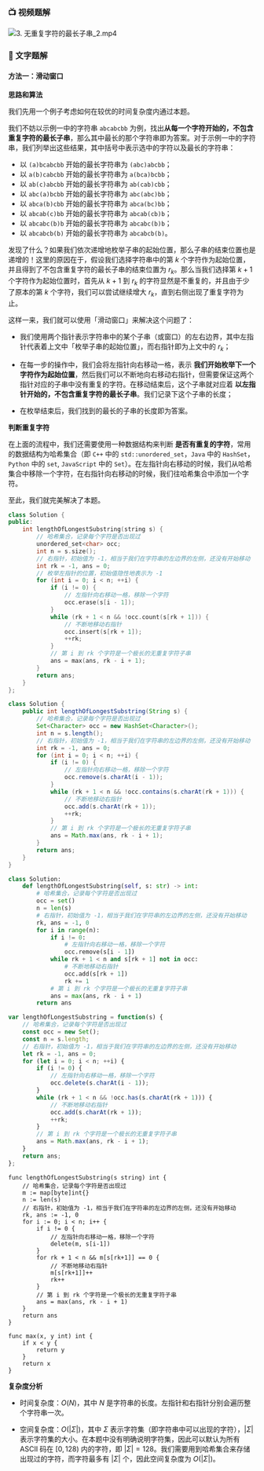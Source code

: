 ### 📺 视频题解  
![3. 无重复字符的最长子串_2.mp4](fc6033f3-e9c6-41d7-b660-328fc288d2e2)

### 📖 文字题解
#### 方法一：滑动窗口

**思路和算法**

我们先用一个例子考虑如何在较优的时间复杂度内通过本题。

我们不妨以示例一中的字符串 $\texttt{abcabcbb}$ 为例，找出**从每一个字符开始的，不包含重复字符的最长子串**，那么其中最长的那个字符串即为答案。对于示例一中的字符串，我们列举出这些结果，其中括号中表示选中的字符以及最长的字符串：

- 以 $\texttt{(a)bcabcbb}$ 开始的最长字符串为 $\texttt{(abc)abcbb}$；
- 以 $\texttt{a(b)cabcbb}$ 开始的最长字符串为 $\texttt{a(bca)bcbb}$；
- 以 $\texttt{ab(c)abcbb}$ 开始的最长字符串为 $\texttt{ab(cab)cbb}$；
- 以 $\texttt{abc(a)bcbb}$ 开始的最长字符串为 $\texttt{abc(abc)bb}$；
- 以 $\texttt{abca(b)cbb}$ 开始的最长字符串为 $\texttt{abca(bc)bb}$；
- 以 $\texttt{abcab(c)bb}$ 开始的最长字符串为 $\texttt{abcab(cb)b}$；
- 以 $\texttt{abcabc(b)b}$ 开始的最长字符串为 $\texttt{abcabc(b)b}$；
- 以 $\texttt{abcabcb(b)}$ 开始的最长字符串为 $\texttt{abcabcb(b)}$。

发现了什么？如果我们依次递增地枚举子串的起始位置，那么子串的结束位置也是递增的！这里的原因在于，假设我们选择字符串中的第 $k$ 个字符作为起始位置，并且得到了不包含重复字符的最长子串的结束位置为 $r_k$。那么当我们选择第 $k+1$ 个字符作为起始位置时，首先从 $k+1$ 到 $r_k$ 的字符显然是不重复的，并且由于少了原本的第 $k$ 个字符，我们可以尝试继续增大 $r_k$，直到右侧出现了重复字符为止。

这样一来，我们就可以使用「滑动窗口」来解决这个问题了：

- 我们使用两个指针表示字符串中的某个子串（或窗口）的左右边界，其中左指针代表着上文中「枚举子串的起始位置」，而右指针即为上文中的 $r_k$；

- 在每一步的操作中，我们会将左指针向右移动一格，表示 **我们开始枚举下一个字符作为起始位置**，然后我们可以不断地向右移动右指针，但需要保证这两个指针对应的子串中没有重复的字符。在移动结束后，这个子串就对应着 **以左指针开始的，不包含重复字符的最长子串**。我们记录下这个子串的长度；

- 在枚举结束后，我们找到的最长的子串的长度即为答案。

**判断重复字符**

在上面的流程中，我们还需要使用一种数据结构来判断 **是否有重复的字符**，常用的数据结构为哈希集合（即 `C++` 中的 `std::unordered_set`，`Java` 中的 `HashSet`，`Python` 中的 `set`, `JavaScript` 中的 `Set`）。在左指针向右移动的时候，我们从哈希集合中移除一个字符，在右指针向右移动的时候，我们往哈希集合中添加一个字符。

至此，我们就完美解决了本题。

```C++ [sol1-C++]
class Solution {
public:
    int lengthOfLongestSubstring(string s) {
        // 哈希集合，记录每个字符是否出现过
        unordered_set<char> occ;
        int n = s.size();
        // 右指针，初始值为 -1，相当于我们在字符串的左边界的左侧，还没有开始移动
        int rk = -1, ans = 0;
        // 枚举左指针的位置，初始值隐性地表示为 -1
        for (int i = 0; i < n; ++i) {
            if (i != 0) {
                // 左指针向右移动一格，移除一个字符
                occ.erase(s[i - 1]);
            }
            while (rk + 1 < n && !occ.count(s[rk + 1])) {
                // 不断地移动右指针
                occ.insert(s[rk + 1]);
                ++rk;
            }
            // 第 i 到 rk 个字符是一个极长的无重复字符子串
            ans = max(ans, rk - i + 1);
        }
        return ans;
    }
};
```

```Java [sol1-Java]
class Solution {
    public int lengthOfLongestSubstring(String s) {
        // 哈希集合，记录每个字符是否出现过
        Set<Character> occ = new HashSet<Character>();
        int n = s.length();
        // 右指针，初始值为 -1，相当于我们在字符串的左边界的左侧，还没有开始移动
        int rk = -1, ans = 0;
        for (int i = 0; i < n; ++i) {
            if (i != 0) {
                // 左指针向右移动一格，移除一个字符
                occ.remove(s.charAt(i - 1));
            }
            while (rk + 1 < n && !occ.contains(s.charAt(rk + 1))) {
                // 不断地移动右指针
                occ.add(s.charAt(rk + 1));
                ++rk;
            }
            // 第 i 到 rk 个字符是一个极长的无重复字符子串
            ans = Math.max(ans, rk - i + 1);
        }
        return ans;
    }
}
```

```Python [sol1-Python3]
class Solution:
    def lengthOfLongestSubstring(self, s: str) -> int:
        # 哈希集合，记录每个字符是否出现过
        occ = set()
        n = len(s)
        # 右指针，初始值为 -1，相当于我们在字符串的左边界的左侧，还没有开始移动
        rk, ans = -1, 0
        for i in range(n):
            if i != 0:
                # 左指针向右移动一格，移除一个字符
                occ.remove(s[i - 1])
            while rk + 1 < n and s[rk + 1] not in occ:
                # 不断地移动右指针
                occ.add(s[rk + 1])
                rk += 1
            # 第 i 到 rk 个字符是一个极长的无重复字符子串
            ans = max(ans, rk - i + 1)
        return ans
```

```JavaScript [sol1-JavaScript]
var lengthOfLongestSubstring = function(s) {
    // 哈希集合，记录每个字符是否出现过
    const occ = new Set();
    const n = s.length;
    // 右指针，初始值为 -1，相当于我们在字符串的左边界的左侧，还没有开始移动
    let rk = -1, ans = 0;
    for (let i = 0; i < n; ++i) {
        if (i != 0) {
            // 左指针向右移动一格，移除一个字符
            occ.delete(s.charAt(i - 1));
        }
        while (rk + 1 < n && !occ.has(s.charAt(rk + 1))) {
            // 不断地移动右指针
            occ.add(s.charAt(rk + 1));
            ++rk;
        }
        // 第 i 到 rk 个字符是一个极长的无重复字符子串
        ans = Math.max(ans, rk - i + 1);
    }
    return ans;
};
```

```golang [sol1-Golang]
func lengthOfLongestSubstring(s string) int {
    // 哈希集合，记录每个字符是否出现过
    m := map[byte]int{}
    n := len(s)
    // 右指针，初始值为 -1，相当于我们在字符串的左边界的左侧，还没有开始移动
    rk, ans := -1, 0
    for i := 0; i < n; i++ {
        if i != 0 {
            // 左指针向右移动一格，移除一个字符
            delete(m, s[i-1])
        }
        for rk + 1 < n && m[s[rk+1]] == 0 {
            // 不断地移动右指针
            m[s[rk+1]]++
            rk++
        }
        // 第 i 到 rk 个字符是一个极长的无重复字符子串
        ans = max(ans, rk - i + 1)
    }
    return ans
}

func max(x, y int) int {
    if x < y {
        return y
    }
    return x
}
```

**复杂度分析**

- 时间复杂度：$O(N)$，其中 $N$ 是字符串的长度。左指针和右指针分别会遍历整个字符串一次。

- 空间复杂度：$O(|\Sigma|)$，其中 $\Sigma$ 表示字符集（即字符串中可以出现的字符），$|\Sigma|$ 表示字符集的大小。在本题中没有明确说明字符集，因此可以默认为所有 ASCII 码在 $[0, 128)$ 内的字符，即 $|\Sigma| = 128$。我们需要用到哈希集合来存储出现过的字符，而字符最多有 $|\Sigma|$ 个，因此空间复杂度为 $O(|\Sigma|)$。